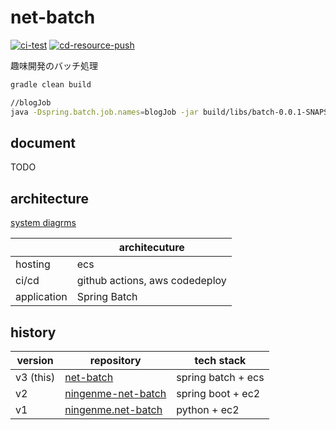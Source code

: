 # net-batch
[![ci-test](https://github.com/ningenMe/net-batch/actions/workflows/ci-test.yml/badge.svg)](https://github.com/ningenMe/net-batch/actions/workflows/ci-test.yml)
[![cd-resource-push](https://github.com/ningenMe/net-batch/actions/workflows/cd-resource-push.yml/badge.svg)](https://github.com/ningenMe/net-batch/actions/workflows/cd-resource-push.yml)

趣味開発のバッチ処理  

```bash
gradle clean build

//blogJob
java -Dspring.batch.job.names=blogJob -jar build/libs/batch-0.0.1-SNAPSHOT.jar param=tmp
```

## document
TODO 

## architecture
[system diagrms](https://ningenme.net/systems)

|            |      architecuture             |  
|----------- |------------------------------- |  
|hosting     | ecs                            |  
|ci/cd       | github actions, aws codedeploy |  
|application | Spring Batch                   |  

## history

|version  |repository                                                           |tech stack|  
|------   |---------                                                            |----------- |  
|v3 (this)|[net-batch](https://github.com/ningenMe/net-batch)                   |spring batch + ecs|  
|v2       |[ningenme-net-batch](https://github.com/ningenMe/ningenme-net-batch) |spring boot + ec2|  
|v1       |[ningenme.net-batch](https://github.com/ningenMe/ningenme.net-batch) |python + ec2|  
